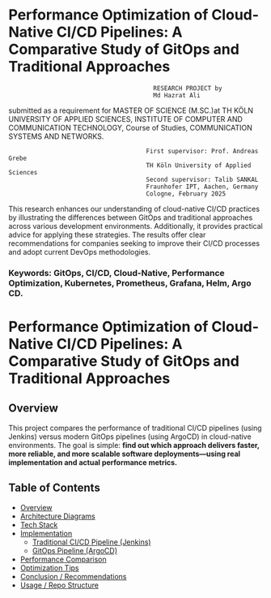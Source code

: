 # Performance Optimization of Cloud-Native CI/CD Pipelines: A Comparative Study of GitOps and Traditional Approaches 

                                            RESEARCH PROJECT by
                                            Md Hazrat Ali
submitted as a requirement for MASTER OF SCIENCE (M.SC.)at TH KÖLN UNIVERSITY OF APPLIED SCIENCES,  INSTITUTE OF COMPUTER AND COMMUNICATION TECHNOLOGY, Course of Studies, COMMUNICATION SYSTEMS AND NETWORKS.
                                  
                                          First supervisor: Prof. Andreas Grebe
                                          TH Köln University of Applied Sciences
                                          Second supervisor: Talib SANKAL
                                          Fraunhofer IPT, Aachen, Germany
                                          Cologne, February 2025

This research enhances our understanding of cloud-native CI/CD practices by illustrating the differences between GitOps and traditional approaches across various development environments. Additionally, it provides practical advice for applying these strategies. The results offer clear recommendations for companies seeking to improve their CI/CD processes and adopt current DevOps methodologies.

### Keywords: GitOps, CI/CD, Cloud-Native, Performance Optimization, Kubernetes, Prometheus, Grafana, Helm, Argo CD. 


# Performance Optimization of Cloud-Native CI/CD Pipelines: A Comparative Study of GitOps and Traditional Approaches

## Overview

This project compares the performance of traditional CI/CD pipelines (using Jenkins) versus modern GitOps pipelines (using ArgoCD) in cloud-native environments. The goal is simple: **find out which approach delivers faster, more reliable, and more scalable software deployments—using real implementation and actual performance metrics.**

## Table of Contents
- [Overview](#overview)
- [Architecture Diagrams](#architecture-diagrams)
- [Tech Stack](#tech-stack)
- [Implementation](#implementation)
  - [Traditional CI/CD Pipeline (Jenkins)](#traditional-cicd-pipeline-jenkins)
  - [GitOps Pipeline (ArgoCD)](#gitops-pipeline-argocd)
- [Performance Comparison](#performance-comparison)
- [Optimization Tips](#optimization-tips)
- [Conclusion / Recommendations](#conclusion--recommendations)
- [Usage / Repo Structure](#usage--repo-structure)
                                     
